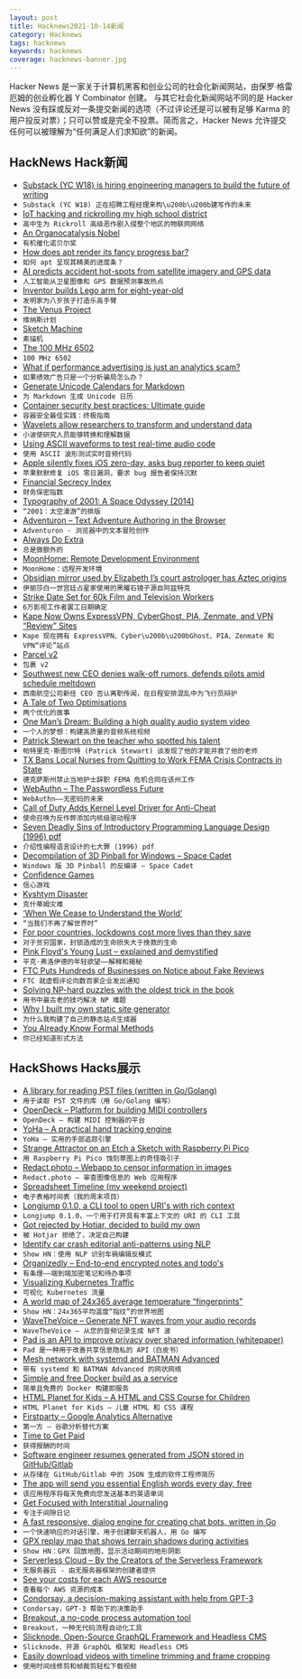```yaml
---
layout: post
title: Hacknews2021-10-14新闻
category: Hacknews
tags: hacknews
keywords: hacknews
coverage: hacknews-banner.jpg
---
```


Hacker News 是一家关于计算机黑客和创业公司的社会化新闻网站，由保罗·格雷厄姆的创业孵化器 Y Combinator 创建。
与其它社会化新闻网站不同的是 Hacker News 没有踩或反对一条提交新闻的选项（不过评论还是可以被有足够 Karma 的用户投反对票）；只可以赞或是完全不投票。简而言之，Hacker News 允许提交任何可以被理解为“任何满足人们求知欲”的新闻。

## HackNews Hack新闻


- [Substack (YC W18) is hiring engineering managers to build the future of writing](https://jobs.lever.co/substackinc/ae724ae2-7882-4ac6-ab70-699327f8f2e7)
- `Substack (YC W18) 正在招聘工程经理来构\u200b\u200b建写作的未来`
- [IoT hacking and rickrolling my high school district](https://whitehoodhacker.net/posts/2021-10-04-the-big-rick)
- `高中生为 Rickroll 高级恶作剧入侵整个地区的物联网网络`
- [An Organocatalysis Nobel](https://www.science.org/content/blog-post/organocatalysis-nobel)
- `有机催化诺贝尔奖`
- [How does apt render its fancy progress bar?](https://mdk.fr/blog/how-apt-does-its-fancy-progress-bar.html)
- `如何 apt 呈现其精美的进度条？`
- [AI predicts accident hot-spots from satellite imagery and GPS data](https://www.unite.ai/ai-predicts-accident-hot-spots-from-satellite-imagery-and-gps-data/)
- `人工智能从卫星图像和 GPS 数据预测事故热点`
- [Inventor builds Lego arm for eight-year-old](https://www.guinnessworldrecords.com/news/2021/9/inventor-hand-solo-builds-lego-arm-for-eight-year-old-674574)
- `发明家为八岁孩子打造乐高手臂`
- [The Venus Project](https://www.thevenusproject.com/)
- `维纳斯计划`
- [Sketch Machine](https://sketchmachine.net/)
- `素描机`
- [The 100 MHz 6502](http://www.e-basteln.de/computing/65f02/65f02/)
- `100 MHz 6502`
- [What if performance advertising is just an analytics scam?](https://sparktoro.com/blog/what-if-performance-advertising-is-just-an-analytics-scam/)
- `如果绩效广告只是一个分析骗局怎么办？`
- [Generate Unicode Calendars for Markdown](https://qwerty.dev/calendar-generator/)
- `为 Markdown 生成 Unicode 日历`
- [Container security best practices: Ultimate guide](https://sysdig.com/blog/container-security-best-practices/)
- `容器安全最佳实践：终极指南`
- [Wavelets allow researchers to transform and understand data](https://www.quantamagazine.org/how-wavelets-allow-researchers-to-transform-and-understand-data-20211013/)
- `小波使研究人员能够转换和理解数据`
- [Using ASCII waveforms to test real-time audio code](https://goq2q.net/blog/tech/using-ascii-waveforms-to-test-real-time-audio-code)
- `使用 ASCII 波形测试实时音频代码`
- [Apple silently fixes iOS zero-day, asks bug reporter to keep quiet](https://www.bleepingcomputer.com/news/apple/apple-silently-fixes-ios-zero-day-asks-bug-reporter-to-keep-quiet/)
- `苹果默默修复 iOS 零日漏洞，要求 bug 报告者保持沉默`
- [Financial Secrecy Index](https://fsi.taxjustice.net/en/)
- `财务保密指数`
- [Typography of 2001: A Space Odyssey (2014)](https://typesetinthefuture.com/2014/01/31/2001-a-space-odyssey/)
- `“2001：太空漫游”的排版`
- [Adventuron – Text Adventure Authoring in the Browser](https://adventuron.io/)
- `Adventuron - 浏览器中的文本冒险创作`
- [Always Do Extra](http://www.bennorthrop.com/Essays/2021/always-do-extra.php)
- `总是做额外的`
- [MoonHome: Remote Development Environment](https://moonhome.io/)
- `MoonHome：远程开发环境`
- [Obsidian mirror used by Elizabeth I’s court astrologer has Aztec origins](https://www.smithsonianmag.com/smart-news/magic-mirror-used-by-queen-elizabeth-is-court-astrologer-has-aztec-origins-180978830/)
- `伊丽莎白一世宫廷占星家使用的黑曜石镜子源自阿兹特克`
- [Strike Date Set for 60k Film and Television Workers](https://iatse.net/strike-date-set-for-60000-film-and-television-workers/)
- `6万影视工作者罢工日期确定`
- [Kape Now Owns ExpressVPN, CyberGhost, PIA, Zenmate, and VPN “Review” Sites](https://restoreprivacy.com/kape-technologies-owns-expressvpn-cyberghost-pia-zenmate-vpn-review-sites/)
- `Kape 现在拥有 ExpressVPN、Cyber\u200b\u200bGhost、PIA、Zenmate 和 VPN“评论”站点`
- [Parcel v2](https://parceljs.org/blog/v2/)
- `包裹 v2`
- [Southwest new CEO denies walk-off rumors, defends pilots amid schedule meltdown](https://thepointsguy.com/news/southwest-airlines-new-ceo-pilots-cancellations/)
- `西南航空公司新任 CEO 否认离职传闻，在日程安排混乱中为飞行员辩护`
- [A Tale of Two Optimisations](https://articles.foletta.org/post/a-tale-of-two-optimisations/)
- `两个优化的故事`
- [One Man’s Dream: Building a high quality audio system video](https://www.youtube.com/watch?v=4b2IOOhJmxw)
- `一个人的梦想：构建高质量的音频系统视频`
- [Patrick Stewart on the teacher who spotted his talent](https://www.theguardian.com/lifeandstyle/2021/oct/13/a-moment-that-changed-me-patrick-stewart-on-the-teacher-who-spotted-his-talent-and-saved-him)
- `帕特里克·斯图尔特 (Patrick Stewart) 谈发现了他的才能并救了他的老师`
- [TX Bans Local Nurses from Quitting to Work FEMA Crisis Contracts in State](https://nurse.org/articles/texas-bans-nurses-from-in-state-crisis-contracts/)
- `德克萨斯州禁止当地护士辞职 FEMA 危机合同在该州工作`
- [WebAuthn – The Passwordless Future](https://webauthn.io/)
- `WebAuthn——无密码的未来`
- [Call of Duty Adds Kernel Level Driver for Anti-Cheat](https://www.callofduty.com/blog/2021/10/ricochet-anti-cheat-initiative-for-call-of-duty)
- `使命召唤为反作弊添加内核级驱动程序`
- [Seven Deadly Sins of Introductory Programming Language Design (1996) pdf](https://users.monash.edu/~damian/papers/PDF/SevenDeadlySins.pdf)
- `介绍性编程语言设计的七大罪 (1996) pdf`
- [Decompilation of 3D Pinball for Windows – Space Cadet](https://github.com/k4zmu2a/SpaceCadetPinball)
- `Windows 版 3D Pinball 的反编译 – Space Cadet`
- [Confidence Games](https://justindomke.wordpress.com/2021/10/11/confidence-games-1-2/)
- `信心游戏`
- [Kyshtym Disaster](https://en.wikipedia.org/wiki/Kyshtym_disaster)
- `克什蒂姆灾难`
- [‘When We Cease to Understand the World’](https://www.nytimes.com/2021/09/24/books/review/benjamin-labatut-cease-understand-world.html)
- `“当我们不再了解世界时”`
- [For poor countries, lockdowns cost more lives than they save](https://www.prospectmagazine.co.uk/world/for-poor-countries-lockdowns-cost-more-lives-than-they-save)
- `对于贫穷国家，封锁造成的生命损失大于挽救的生命`
- [Pink Floyd's Young Lust – explained and demystified](https://telephoneworld.org/landline-telephone-history/pink-floyds-young-lust-explained-and-demystified/)
- `平克·弗洛伊德的年轻欲望——解释和揭秘`
- [FTC Puts Hundreds of Businesses on Notice about Fake Reviews](https://www.ftc.gov/news-events/press-releases/2021/10/ftc-puts-hundreds-businesses-notice-about-fake-reviews-other)
- `FTC 就虚假评论向数百家企业发出通知`
- [Solving NP-hard puzzles with the oldest trick in the book](https://davidkoloski.me/blog/intelligent-brute-forcing/)
- `用书中最古老的技巧解决 NP 难题`
- [Why I built my own static site generator](https://yakkomajuri.github.io/blog/teeny)
- `为什么我构建了自己的静态站点生成器`
- [You Already Know Formal Methods](https://galois.com/blog/2021/10/you-already-know-formal-methods/)
- `你已经知道形式方法`


## HackShows Hacks展示

- [ A library for reading PST files (written in Go/Golang)](https://github.com/mooijtech/go-pst)
- `用于读取 PST 文件的库（用 Go/Golang 编写）`
- [ OpenDeck – Platform for building MIDI controllers](https://github.com/shanteacontrols/OpenDeck)
- `OpenDeck – 构建 MIDI 控制器的平台`
- [ YoHa – A practical hand tracking engine](https://handtracking.io)
- `YoHa – 实用的手部追踪引擎`
- [ Strange Attractor on an Etch a Sketch with Raspberry Pi Pico](https://www.youtube.com/watch?v=_2FIVBfSSDg)
- `用 Raspberry Pi Pico 蚀刻草图上的奇怪吸引子`
- [ Redact.photo – Webapp to censor information in images](https://redact.photo)
- `Redact.photo – 审查图像信息的 Web 应用程序`
- [ Spreadsheet Timeline (my weekend project)](https://spreadsheettimeline.com/)
- `电子表格时间表（我的周末项目）`
- [ Longjump 0.1.0, a CLI tool to open URI's with rich context](https://github.com/alexcwatt/longjump)
- `Longjump 0.1.0，一个用于打开具有丰富上下文的 URI 的 CLI 工具`
- [ Got rejected by Hotjar, decided to build my own](https://squeaky.ai/)
- `被 Hotjar 拒绝了，决定自己构建`
- [ Identify car crash editorial anti-patterns using NLP](https://visionzeroreporting.com/)
- `Show HN：使用 NLP 识别车祸编辑反模式`
- [ Organizedly – End-to-end encrypted notes and todo's](https://www.organized.ly/)
- `有条理——端到端加密笔记和待办事项`
- [ Visualizing Kubernetes Traffic](https://kentiklabs.com/blog/visualize-k8s-traffic/)
- `可视化 Kubernetes 流量`
- [ A world map of 24x365 average temperature “fingerprints”](https://weatherspark.com/map)
- `Show HN：24x365平均温度“指纹”的世界地图`
- [ WaveTheVoice – Generate NFT waves from your audio records](https://wavethevoice.art/)
- `WaveTheVoice – 从您的音频记录生成 NFT 波`
- [ Pad is an API to improve privacy over shared information (whitepaper)](https://www.pad.tech/pad-whitepaper/)
- `Pad 是一种用于改善共享信息隐私的 API（白皮书）`
- [ Mesh network with systemd and BATMAN Advanced](https://git.disroot.org/pranav/naxalnet)
- `带有 systemd 和 BATMAN Advanced 的网状网络`
- [ Simple and free Docker build as a service](https://www.svennex.com)
- `简单且免费的 Docker 构建即服务`
- [ HTML Planet for Kids – A HTML and CSS Course for Children](item?id=28842702)
- `HTML Planet for Kids – 儿童 HTML 和 CSS 课程`
- [ Firstparty – Google Analytics Alternative](https://firstpartyhq.com/)
- `第一方 – 谷歌分析替代方案`
- [ Time to Get Paid](https://ttgpapp.com)
- `获得报酬的时间`
- [ Software engineer resumes generated from JSON stored in GitHub/Gitlab](https://www.jsonme.com/)
- `从存储在 GitHub/Gitlab 中的 JSON 生成的软件工程师简历`
- [ The app will send you essential English words every day, free](https://www.ipushyouenglish.com/)
- `该应用程序将每天免费向您发送基本的英语单词`
- [ Get Focused with Interstitial Journaling](https://jesperbylund.com/2021/10/13/get-focused-with-interstitial-journaling/)
- `专注于间隙日记`
- [ A fast responsive, dialog engine for creating chat bots, written in Go](https://github.com/kevwan/chatbot)
- `一个快速响应的对话引擎，用于创建聊天机器人，用 Go 编写`
- [ GPX replay map that shows terrain shadows during activities](https://shademap.app/gpxreplay/)
- `Show HN：GPX 回放地图，显示活动期间的地形阴影`
- [ Serverless Cloud – By the Creators of the Serverless Framework](https://www.serverless.com//cloud)
- `无服务器云 - 由无服务器框架的创建者提供`
- [ See your costs for each AWS resource](https://www.vantage.sh/features/advanced-analytics)
- `查看每个 AWS 资源的成本`
- [ Condorsay, a decision-making assistant with help from GPT-3](https://condorsay.com)
- `Condorsay，GPT-3 帮助下的决策助手`
- [ Breakout, a no-code process automation tool](https://getbreakout.com/)
- `Breakout，一种无代码流程自动化工具`
- [ Slicknode, Open-Source GraphQL Framework and Headless CMS](https://github.com/slicknode/slicknode)
- `Slicknode、开源 GraphQL 框架和 Headless CMS`
- [ Easily download videos with timeline trimming and frame cropping](https://videodownloadtool.io)
- `使用时间线修剪和帧裁剪轻松下载视频`

